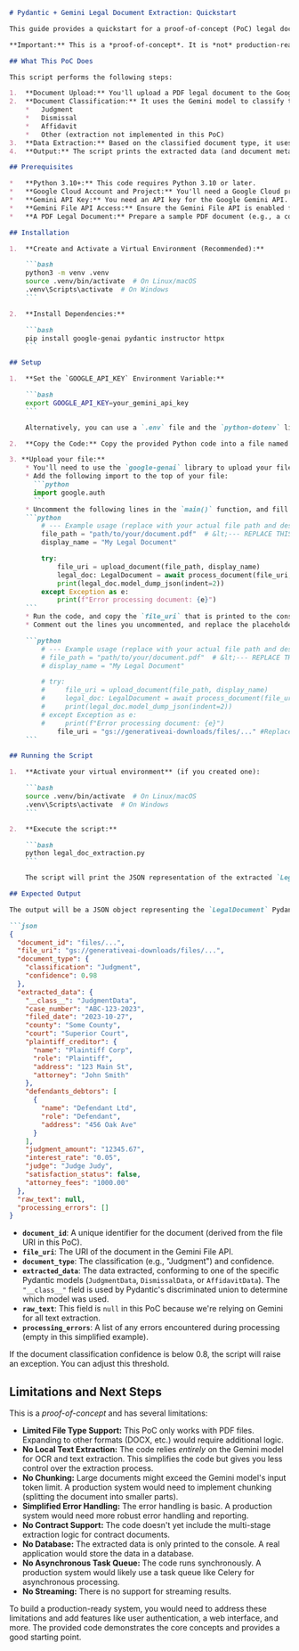 ```markdown
# Pydantic + Gemini Legal Document Extraction: Quickstart

This guide provides a quickstart for a proof-of-concept (PoC) legal document extraction pipeline built with Python, Pydantic, Instructor, and the Google Gemini 2.0 Flash API. This PoC demonstrates how to classify legal documents (PDFs) and extract key data points.

**Important:** This is a *proof-of-concept*. It is *not* production-ready. It demonstrates the core workflow but lacks robust error handling, file type flexibility, and other features necessary for a real-world application. See "Limitations and Next Steps" below.

## What This PoC Does

This script performs the following steps:

1.  **Document Upload:** You'll upload a PDF legal document to the Google Gemini File API (this step is done *outside* the provided Python script).
2.  **Document Classification:** It uses the Gemini model to classify the document as one of the following types:
    *   Judgment
    *   Dismissal
    *   Affidavit
    *   Other (extraction not implemented in this PoC)
3.  **Data Extraction:** Based on the classified document type, it uses the Gemini model to extract relevant data points. The extracted data conforms to Pydantic models defined in the code (`JudgmentData`, `DismissalData`, or `AffidavitData`).
4.  **Output:** The script prints the extracted data (and document metadata) as a JSON object, structured according to the `LegalDocument` Pydantic model.

## Prerequisites

*   **Python 3.10+:** This code requires Python 3.10 or later.
*   **Google Cloud Account and Project:** You'll need a Google Cloud project with billing enabled.
*   **Gemini API Key:** You need an API key for the Google Gemini API. You can obtain one from [Google AI Studio](https://ai.google.dev/).
*   **Gemini File API Access:** Ensure the Gemini File API is enabled for your project and that you can upload files to it.
*   **A PDF Legal Document:** Prepare a sample PDF document (e.g., a court judgment, dismissal order, or affidavit) to test the pipeline.

## Installation

1.  **Create and Activate a Virtual Environment (Recommended):**

    ```bash
    python3 -m venv .venv
    source .venv/bin/activate  # On Linux/macOS
    .venv\Scripts\activate  # On Windows
    ```

2.  **Install Dependencies:**

    ```bash
    pip install google-genai pydantic instructor httpx
    ```

## Setup

1.  **Set the `GOOGLE_API_KEY` Environment Variable:**

    ```bash
    export GOOGLE_API_KEY=your_gemini_api_key
    ```

    Alternatively, you can use a `.env` file and the `python-dotenv` library (not included in this simplified PoC for brevity).

2.  **Copy the Code:** Copy the provided Python code into a file named `legal_doc_extraction.py`.

3. **Upload your file:**
    * You'll need to use the `google-genai` library to upload your file to the Gemini File API.
    * Add the following import to the top of your file:
      ```python
      import google.auth
      ```
    * Uncomment the following lines in the `main()` function, and fill in the correct values:
    ```python
        # --- Example usage (replace with your actual file path and desired display name) ---
        file_path = "path/to/your/document.pdf"  # &lt;--- REPLACE THIS
        display_name = "My Legal Document"

        try:
            file_uri = upload_document(file_path, display_name)
            legal_doc: LegalDocument = await process_document(file_uri, client)
            print(legal_doc.model_dump_json(indent=2))
        except Exception as e:
            print(f"Error processing document: {e}")
    ```
    * Run the code, and copy the `file_uri` that is printed to the console.
    * Comment out the lines you uncommented, and replace the placeholder value for `file_uri` with the value you copied. The code should now look like this:

    ```python
        # --- Example usage (replace with your actual file path and desired display name) ---
        # file_path = "path/to/your/document.pdf"  # &lt;--- REPLACE THIS
        # display_name = "My Legal Document"

        # try:
        #     file_uri = upload_document(file_path, display_name)
        #     legal_doc: LegalDocument = await process_document(file_uri, client)
        #     print(legal_doc.model_dump_json(indent=2))
        # except Exception as e:
        #     print(f"Error processing document: {e}")
            file_uri = "gs://generativeai-downloads/files/..." #Replace with your file_uri
    ```

## Running the Script

1.  **Activate your virtual environment** (if you created one):

    ```bash
    source .venv/bin/activate  # On Linux/macOS
    .venv\Scripts\activate  # On Windows
    ```

2.  **Execute the script:**

    ```bash
    python legal_doc_extraction.py
    ```

    The script will print the JSON representation of the extracted `LegalDocument`.

## Expected Output

The output will be a JSON object representing the `LegalDocument` Pydantic model. For example, if you upload a "Judgment" document, the output might look similar to this (the specific content will depend on your document):

```json
{
  "document_id": "files/...",
  "file_uri": "gs://generativeai-downloads/files/...",
  "document_type": {
    "classification": "Judgment",
    "confidence": 0.98
  },
  "extracted_data": {
    "__class__": "JudgmentData",
    "case_number": "ABC-123-2023",
    "filed_date": "2023-10-27",
    "county": "Some County",
    "court": "Superior Court",
    "plaintiff_creditor": {
      "name": "Plaintiff Corp",
      "role": "Plaintiff",
      "address": "123 Main St",
      "attorney": "John Smith"
    },
    "defendants_debtors": [
      {
        "name": "Defendant Ltd",
        "role": "Defendant",
        "address": "456 Oak Ave"
      }
    ],
    "judgment_amount": "12345.67",
    "interest_rate": "0.05",
    "judge": "Judge Judy",
    "satisfaction_status": false,
    "attorney_fees": "1000.00"
  },
  "raw_text": null,
  "processing_errors": []
}
```

*   **`document_id`**: A unique identifier for the document (derived from the file URI in this PoC).
*   **`file_uri`**: The URI of the document in the Gemini File API.
*   **`document_type`**: The classification (e.g., "Judgment") and confidence.
*   **`extracted_data`**: The data extracted, conforming to one of the specific Pydantic models (`JudgmentData`, `DismissalData`, or `AffidavitData`). The `"__class__"` field is used by Pydantic's discriminated union to determine which model was used.
*   **`raw_text`**: This field is `null` in this PoC because we're relying on Gemini for all text extraction.
*   **`processing_errors`**: A list of any errors encountered during processing (empty in this simplified example).

If the document classification confidence is below 0.8, the script will raise an exception. You can adjust this threshold.

## Limitations and Next Steps

This is a *proof-of-concept* and has several limitations:

*   **Limited File Type Support:** This PoC only works with PDF files. Expanding to other formats (DOCX, etc.) would require additional logic.
*   **No Local Text Extraction:** The code relies *entirely* on the Gemini model for OCR and text extraction. This simplifies the code but gives you less control over the extraction process.
*   **No Chunking:** Large documents might exceed the Gemini model's input token limit. A production system would need to implement chunking (splitting the document into smaller parts).
*   **Simplified Error Handling:** The error handling is basic. A production system would need more robust error handling and reporting.
*   **No Contract Support:** The code doesn't yet include the multi-stage extraction logic for contract documents.
*   **No Database:** The extracted data is only printed to the console. A real application would store the data in a database.
*   **No Asynchronous Task Queue:** The code runs synchronously. A production system would likely use a task queue like Celery for asynchronous processing.
* **No Streaming:** There is no support for streaming results.

To build a production-ready system, you would need to address these limitations and add features like user authentication, a web interface, and more. The provided code demonstrates the core concepts and provides a good starting point.

```

